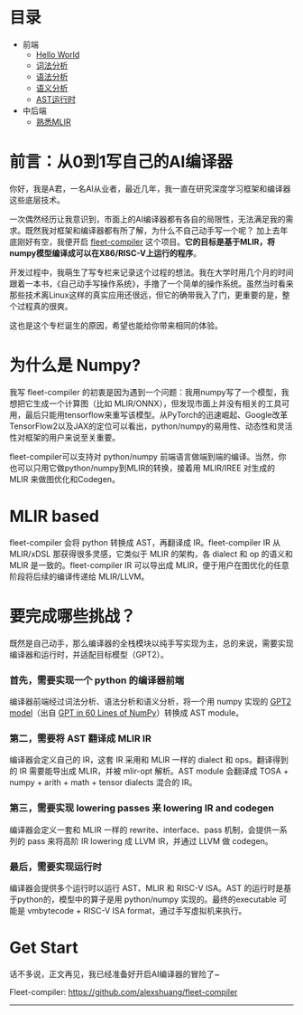 # 目录
- 前端
  - [Hello World](https://github.com/alexshuang/write-your-own-ai-compiler/blob/main/01_HelloWorld.md)
  - [词法分析](https://github.com/alexshuang/write-your-own-ai-compiler/blob/main/02_%E8%AF%8D%E6%B3%95%E5%88%86%E6%9E%90.md)
  - [语法分析](https://github.com/alexshuang/write-your-own-ai-compiler/blob/main/03_%E8%AF%AD%E6%B3%95%E5%88%86%E6%9E%90.md)
  - [语义分析](https://github.com/alexshuang/write-your-own-ai-compiler/blob/main/04_%E8%AF%AD%E4%B9%89%E5%88%86%E6%9E%90.md)
  - [AST运行时](https://github.com/alexshuang/write-your-own-ai-compiler/blob/main/05_AST%E8%BF%90%E8%A1%8C%E6%97%B6.md)
- 中后端
  - [熟悉MLIR](https://github.com/alexshuang/write-your-own-ai-compiler/blob/main/06_%E7%86%9F%E6%82%89MLIR.md)


# 前言：从0到1写自己的AI编译器
你好，我是A君，一名AI从业者，最近几年，我一直在研究深度学习框架和编译器这些底层技术。

一次偶然经历让我意识到，市面上的AI编译器都有各自的局限性，无法满足我的需求。既然我对框架和编译器都有所了解，为什么不自己动手写一个呢？ 加上去年底刚好有空，我便开启 [fleet-compiler](https://github.com/alexshuang/fleet-compiler) 这个项目。**它的目标是基于MLIR，将numpy模型编译成可以在X86/RISC-V上运行的程序**。

开发过程中，我萌生了写专栏来记录这个过程的想法。我在大学时用几个月的时间跟着一本书，《自己动手写操作系统》，手撸了一个简单的操作系统。虽然当时看来那些技术离Linux这样的真实应用还很远，但它的确带我入了门，更重要的是，整个过程真的很爽。

这也是这个专栏诞生的原因，希望也能给你带来相同的体验。

# 为什么是 Numpy?

我写 fleet-compiler 的初衷是因为遇到一个问题：我用numpy写了一个模型，我想把它生成一个计算图（比如 MLIR/ONNX），但发现市面上并没有相关的工具可用，最后只能用tensorflow来重写该模型。从PyTorch的迅速崛起、Google改革TensorFlow2以及JAX的定位可以看出，python/numpy的易用性、动态性和灵活性对框架的用户来说至关重要。

fleet-compiler可以支持对 python/numpy 前端语言做端到端的编译。当然，你也可以只用它做python/numpy到MLIR的转换，接着用 MLIR/IREE 对生成的MLIR 来做图优化和Codegen。

# MLIR based

fleet-compiler 会将 python 转换成 AST，再翻译成 IR。fleet-compiler IR 从 MLIR/xDSL 那获得很多灵感，它类似于 MLIR 的架构，各 dialect 和 op 的语义和 MLIR 是一致的。fleet-compiler IR 可以导出成 MLIR，便于用户在图优化的任意阶段将后续的编译传递给 MLIR/LLVM。

# 要完成哪些挑战？

既然是自己动手，那么编译器的全栈模块以纯手写实现为主，总的来说，需要实现编译器和运行时，并适配目标模型（GPT2）。

### 首先，需要实现一个 python 的编译器前端

编译器前端经过词法分析、语法分析和语义分析，将一个用 numpy 实现的 [GPT2 model](https://github.com/alexshuang/fleet-compiler/blob/main/examples/gpt2.py)（出自 [GPT in 60 Lines of NumPy](https://github.com/jaymody/picoGPT/blob/29e78cc52b58ed2c1c483ffea2eb46ff6bdec785/gpt2_pico.py#L3-L58)）转换成 AST module。

### 第二，需要将 AST 翻译成 MLIR IR

编译器会定义自己的 IR，这套 IR 采用和 MLIR 一样的 dialect 和 ops。翻译得到的 IR 需要能导出成 MLIR，并被 mlir-opt 解析。AST module 会翻译成 TOSA + numpy + arith + math + tensor dialects 混合的 IR。

### 第三，需要实现 lowering passes 来 lowering IR and codegen

编译器会定义一套和 MLIR 一样的 rewrite、interface、pass 机制，会提供一系列的 pass 来将高阶 IR lowering 成 LLVM IR，并通过 LLVM 做 codegen。

### 最后，需要实现运行时

编译器会提供多个运行时以运行 AST、MLIR 和 RISC-V ISA。AST 的运行时是基于python的，模型中的算子是用 python/numpy 实现的。最终的executable 可能是 vmbytecode + RISC-V ISA format，通过手写虚拟机来执行。

# Get Start

话不多说，正文再见，我已经准备好开启AI编译器的冒险了~

Fleet-compiler: https://github.com/alexshuang/fleet-compiler

---


